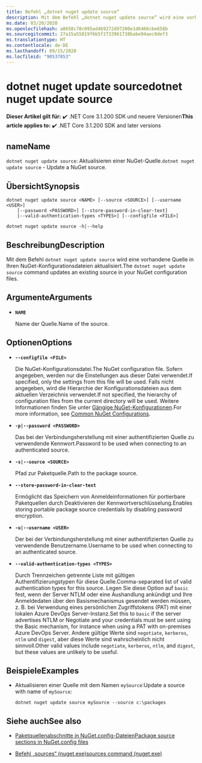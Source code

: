 ```yaml
---
title: Befehl „dotnet nuget update source“
description: Mit dem Befehl „dotnet nuget update source“ wird eine vorhandene Quelle in Ihren NuGet-Konfigurationsdateien aktualisiert.
ms.date: 03/20/2020
ms.openlocfilehash: a8658c78c095ad4b9272d97200e1d6466cbe658b
ms.sourcegitcommit: 27a15a55019f6b5f2733961738babe94aec0def3
ms.translationtype: HT
ms.contentlocale: de-DE
ms.lasthandoff: 09/15/2020
ms.locfileid: "90537853"
---
```

# <a name="dotnet-nuget-update-source"></a><span data-ttu-id="469f1-103">dotnet nuget update source</span><span class="sxs-lookup"><span data-stu-id="469f1-103">dotnet nuget update source</span></span>

<span data-ttu-id="469f1-104">**Dieser Artikel gilt für:** ✔️ .NET Core 3.1.200 SDK und neuere Versionen</span><span class="sxs-lookup"><span data-stu-id="469f1-104">**This article applies to:** ✔️ .NET Core 3.1.200 SDK and later versions</span></span>

## <a name="name"></a><span data-ttu-id="469f1-105">name</span><span class="sxs-lookup"><span data-stu-id="469f1-105">Name</span></span>

<span data-ttu-id="469f1-106">`dotnet nuget update source`: Aktualisieren einer NuGet-Quelle.</span><span class="sxs-lookup"><span data-stu-id="469f1-106">`dotnet nuget update source` - Update a NuGet source.</span></span>

## <a name="synopsis"></a><span data-ttu-id="469f1-107">Übersicht</span><span class="sxs-lookup"><span data-stu-id="469f1-107">Synopsis</span></span>

```dotnetcli
dotnet nuget update source <NAME> [--source <SOURCE>] [--username <USER>]
    [--password <PASSWORD>] [--store-password-in-clear-text]
    [--valid-authentication-types <TYPES>] [--configfile <FILE>]

dotnet nuget update source -h|--help
```

## <a name="description"></a><span data-ttu-id="469f1-108">Beschreibung</span><span class="sxs-lookup"><span data-stu-id="469f1-108">Description</span></span>

<span data-ttu-id="469f1-109">Mit dem Befehl `dotnet nuget update source` wird eine vorhandene Quelle in Ihren NuGet-Konfigurationsdateien aktualisiert.</span><span class="sxs-lookup"><span data-stu-id="469f1-109">The `dotnet nuget update source` command updates an existing source in your NuGet configuration files.</span></span>

## <a name="arguments"></a><span data-ttu-id="469f1-110">Argumente</span><span class="sxs-lookup"><span data-stu-id="469f1-110">Arguments</span></span>

- **`NAME`**

  <span data-ttu-id="469f1-111">Name der Quelle.</span><span class="sxs-lookup"><span data-stu-id="469f1-111">Name of the source.</span></span>

## <a name="options"></a><span data-ttu-id="469f1-112">Optionen</span><span class="sxs-lookup"><span data-stu-id="469f1-112">Options</span></span>

- **`--configfile <FILE>`**

  <span data-ttu-id="469f1-113">Die NuGet-Konfigurationsdatei.</span><span class="sxs-lookup"><span data-stu-id="469f1-113">The NuGet configuration file.</span></span> <span data-ttu-id="469f1-114">Sofern angegeben, werden nur die Einstellungen aus dieser Datei verwendet.</span><span class="sxs-lookup"><span data-stu-id="469f1-114">If specified, only the settings from this file will be used.</span></span> <span data-ttu-id="469f1-115">Falls nicht angegeben, wird die Hierarchie der Konfigurationsdateien aus dem aktuellen Verzeichnis verwendet.</span><span class="sxs-lookup"><span data-stu-id="469f1-115">If not specified, the hierarchy of configuration files from the current directory will be used.</span></span> <span data-ttu-id="469f1-116">Weitere Informationen finden Sie unter [Gängige NuGet-Konfigurationen](/nuget/consume-packages/configuring-nuget-behavior).</span><span class="sxs-lookup"><span data-stu-id="469f1-116">For more information, see [Common NuGet Configurations](/nuget/consume-packages/configuring-nuget-behavior).</span></span>

- **`-p|--password <PASSWORD>`**

  <span data-ttu-id="469f1-117">Das bei der Verbindungsherstellung mit einer authentifizierten Quelle zu verwendende Kennwort.</span><span class="sxs-lookup"><span data-stu-id="469f1-117">Password to be used when connecting to an authenticated source.</span></span>

- **`-s|--source <SOURCE>`**

  <span data-ttu-id="469f1-118">Pfad zur Paketquelle.</span><span class="sxs-lookup"><span data-stu-id="469f1-118">Path to the package source.</span></span>

- **`--store-password-in-clear-text`**

  <span data-ttu-id="469f1-119">Ermöglicht das Speichern von Anmeldeinformationen für portierbare Paketquellen durch Deaktivieren der Kennwortverschlüsselung.</span><span class="sxs-lookup"><span data-stu-id="469f1-119">Enables storing portable package source credentials by disabling password encryption.</span></span>

- **`-u|--username <USER>`**

  <span data-ttu-id="469f1-120">Der bei der Verbindungsherstellung mit einer authentifizierten Quelle zu verwendende Benutzername.</span><span class="sxs-lookup"><span data-stu-id="469f1-120">Username to be used when connecting to an authenticated source.</span></span>

- **`--valid-authentication-types <TYPES>`**

  <span data-ttu-id="469f1-121">Durch Trennzeichen getrennte Liste mit gültigen Authentifizierungstypen für diese Quelle.</span><span class="sxs-lookup"><span data-stu-id="469f1-121">Comma-separated list of valid authentication types for this source.</span></span> <span data-ttu-id="469f1-122">Legen Sie diese Option auf `basic` fest, wenn der Server NTLM oder eine Aushandlung ankündigt und Ihre Anmeldedaten über den Basismechanismus gesendet werden müssen, z. B. bei Verwendung eines persönlichen Zugriffstokens (PAT) mit einer lokalen Azure DevOps Server-Instanz.</span><span class="sxs-lookup"><span data-stu-id="469f1-122">Set this to `basic` if the server advertises NTLM or Negotiate and your credentials must be sent using the Basic mechanism, for instance when using a PAT with on-premises Azure DevOps Server.</span></span> <span data-ttu-id="469f1-123">Andere gültige Werte sind `negotiate`, `kerberos`, `ntlm` und `digest`, aber diese Werte sind wahrscheinlich nicht sinnvoll.</span><span class="sxs-lookup"><span data-stu-id="469f1-123">Other valid values include `negotiate`, `kerberos`, `ntlm`, and `digest`, but these values are unlikely to be useful.</span></span>

## <a name="examples"></a><span data-ttu-id="469f1-124">Beispiele</span><span class="sxs-lookup"><span data-stu-id="469f1-124">Examples</span></span>

- <span data-ttu-id="469f1-125">Aktualisieren einer Quelle mit dem Namen `mySource`:</span><span class="sxs-lookup"><span data-stu-id="469f1-125">Update a source with name of `mySource`:</span></span>

  ```dotnetcli
  dotnet nuget update source mySource --source c:\packages
  ```

## <a name="see-also"></a><span data-ttu-id="469f1-126">Siehe auch</span><span class="sxs-lookup"><span data-stu-id="469f1-126">See also</span></span>

- [<span data-ttu-id="469f1-127">Paketquellenabschnitte in NuGet.config-Dateien</span><span class="sxs-lookup"><span data-stu-id="469f1-127">Package source sections in NuGet.config files</span></span>](/nuget/reference/nuget-config-file#package-source-sections)

- [<span data-ttu-id="469f1-128">Befehl „sources“ (nuget.exe)</span><span class="sxs-lookup"><span data-stu-id="469f1-128">sources command (nuget.exe)</span></span>](/nuget/reference/cli-reference/cli-ref-sources)
